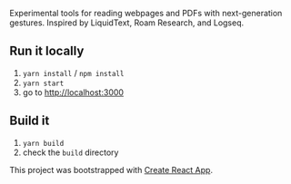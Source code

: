 Experimental tools for reading webpages and PDFs with next-generation gestures. Inspired by LiquidText, Roam Research, and Logseq.

## Run it locally
1. `yarn install` / `npm install`
2. `yarn start`
3. go to [http://localhost:3000](http://localhost:3000)

## Build it
1. `yarn build`
2. check the `build` directory

This project was bootstrapped with [Create React App](https://github.com/facebook/create-react-app).
